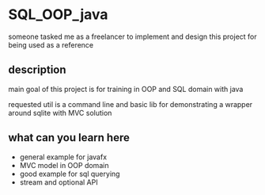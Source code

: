 # SQL_OOP_java

someone tasked me as a freelancer to implement and design this project for being used as a reference

## description
main goal of this project is for training in OOP and SQL domain with java


requested util is a command line and basic lib for demonstrating a wrapper around sqlite with MVC solution


## what can you learn here

+ general example for javafx
+ MVC model in OOP domain
+ good example for sql querying 
+ stream and optional API



